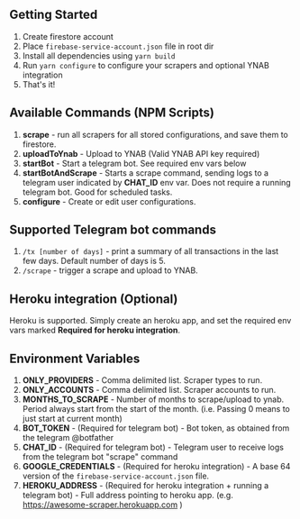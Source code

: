 ## Getting Started

1) Create firestore account
2) Place `firebase-service-account.json` file in root dir
3) Install all dependencies using `yarn build`
3) Run `yarn configure` to configure your scrapers and optional YNAB integration
4) That's it! 

## Available Commands (NPM Scripts)
1) **scrape** - run all scrapers for all stored configurations, and save them to firestore.
2) **uploadToYnab** - Upload to YNAB (Valid YNAB API key required)
3) **startBot** - Start a telegram bot. See required env vars below
4) **startBotAndScrape** - Starts a scrape command, sending logs to a telegram user indicated by **CHAT_ID** env var. Does not require a running telegram bot. Good for scheduled tasks.
5) **configure** - Create or edit user configurations.

## Supported Telegram bot commands
1) `/tx [number of days]` - print a summary of all transactions in the last few days. Default number of days is 5.
2) `/scrape` - trigger a scrape and upload to YNAB.


## Heroku integration (Optional)
Heroku is supported. Simply create an heroku app, and set the required env vars marked **Required for heroku integration**.

## Environment Variables
1) **ONLY_PROVIDERS** - Comma delimited list. Scraper types to run.
2) **ONLY_ACCOUNTS** - Comma delimited list. Scraper accounts to run.
3) **MONTHS_TO_SCRAPE** - Number of months to scrape/upload to ynab. Period always start from the start of the month. (i.e. Passing 0 means to just start at current month)
4) **BOT_TOKEN** - (Required for telegram bot) - Bot token, as obtained from the telegram @botfather
5) **CHAT_ID** - (Required for telegram bot) - Telegram user to receive logs from the telegram bot "scrape" command
6) **GOOGLE_CREDENTIALS** - (Required for heroku integration) - A base 64 version of the `firebase-service-account.json` file.
7) **HEROKU_ADDRESS** - (Required for heroku integration + running a telegram bot) - Full address pointing to heroku app. (e.g. https://awesome-scraper.herokuapp.com
)
